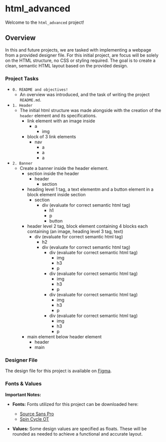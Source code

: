 # html_advanced

Welcome to the `html_advanced` project!

## Overview

In this and future projects, we are tasked with implementing a webpage from a provided designer file. For this initial project, are focus will be solely on the HTML structure, no CSS or styling required. The goal is to create a clean, semantic HTML layout based on the provided design.

### Project Tasks

- `0. README and objectives!`
  - An overview was introduced, and the task of writing the project `README.md`.
- `1. Header`
  - The initial html structure was made alongside with the creation of the `header` element and its specifications.
    - link element with an image inside
      - a
        - img
    - block of 3 link elements
      - nav
        - a
        - a
        - a
- `2. Banner`
  - Create a banner inside the header element.
    - section inside the header
      - header
        - section
    - heading level 1 tag, a text elementm and a button element in a block element inside section
      - section
        - div (evaluate for correct semantic html tag)
          - h1
          - p
          - button
    - header level 2 tag, block element containing 4 blocks each containing (an image, heading level 3 tag, text)
      - div (evaluate for correct semantic html tag)
        - h2
        - div (evaluate for correct semantic html tag)
          - div (evaluate for correct semantic html tag)
            - img
            - h3
            - p
          - div (evaluate for correct semantic html tag)
            - img
            - h3
            - p
          - div (evaluate for correct semantic html tag)
            - img
            - h3
            - p
          - div (evaluate for correct semantic html tag)
            - img
            - h3
            - p
    - main element below header element
      - header
      - main

### Designer File

The design file for this project is available on [Figma](https://www.figma.com/design/XrEAsu1vQj5fhVaNG38d2W/Homepage?node-id=0-1&t=6gcfvq0WjRGjQils-0).

### Fonts & Values

**Important Notes:**
- **Fonts:** Fonts utilized for this project can be downloaded here:
  - [Source Sans Pro](https://www.fontsquirrel.com/fonts/source-sans-pro)
  - [Spin Cycle OT](https://www.fontsquirrel.com/fonts/Spin-Cycle-OT)

- **Values:** Some design values are specified as floats. These will be rounded as needed to achieve a functional and accurate layout.
